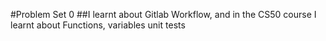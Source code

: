 #Problem Set 0
##I learnt about Gitlab Workflow, and in the CS50 course I learnt about Functions, variables unit tests 
